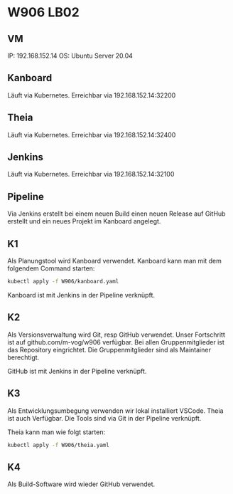 # W906 LB02

## VM
IP: 192.168.152.14
OS: Ubuntu Server 20.04

## Kanboard
Läuft via Kubernetes.
Erreichbar via 192.168.152.14:32200

## Theia
Läuft via Kubernetes.
Erreichbar via 192.168.152.14:32400

## Jenkins
Läuft via Kubernetes.
Erreichbar via 192.168.152.14:32100

## Pipeline
Via Jenkins erstellt bei einem neuen Build einen neuen Release auf GitHub erstellt und ein neues Projekt im Kanboard angelegt.

## K1
Als Planungstool wird Kanboard verwendet.
Kanboard kann man mit dem folgendem Command starten:
```bash
kubectl apply -f W906/kanboard.yaml
```
Kanboard ist mit Jenkins in der Pipeline verknüpft.

## K2
Als Versionsverwaltung wird Git, resp GitHub verwendet. Unser Fortschritt ist auf github.com/m-vog/w906 verfügbar.
Bei allen Gruppenmitglieder ist das Repository eingrichtet. Die Gruppenmitglieder sind als Maintainer berechtigt.

GitHub ist mit Jenkins in der Pipeline verknüpft.

## K3
Als Entwicklungsumbegung verwenden wir lokal installiert VSCode. Theia ist auch Verfügbar.
Die Tools sind via Git in der Pipeline verknüpft.

Theia kann man wie folgt starten:
```bash
kubectl apply -f W906/theia.yaml
```

## K4
Als Build-Software wird wieder GitHub verwendet. 